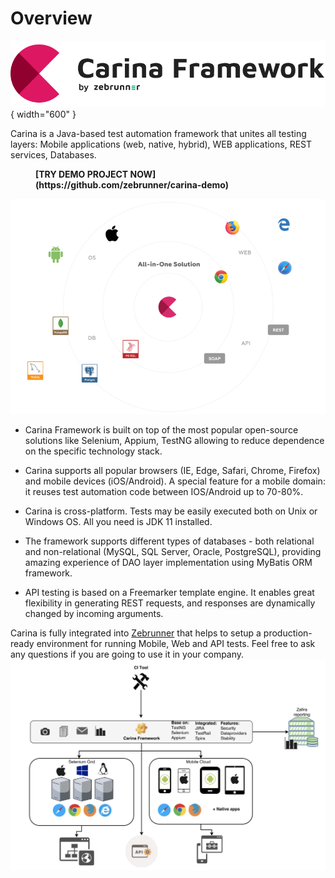# Overview

![Zebrunner Ecosystem](img/carina.png){ width="600" }

Carina is a Java-based test automation framework that unites all testing layers: Mobile applications (web, native, hybrid), WEB applications, REST services, Databases.

<figure markdown>
<B>[TRY DEMO PROJECT NOW](https://github.com/zebrunner/carina-demo)</B>
</figure>

![Alt text](img/carina_overview.png "Carina Overview")

* Carina Framework is built on top of the most popular open-source solutions like Selenium, Appium, TestNG allowing to reduce dependence on the specific technology stack.

* Carina supports all popular browsers (IE, Edge, Safari, Chrome, Firefox) and mobile devices (iOS/Android). A special feature for a mobile domain: it reuses test automation code between IOS/Android up to 70-80%.

* Carina is cross-platform. Tests may be easily executed both on Unix or Windows OS. All you need is JDK 11 installed.

* The framework supports different types of databases - both relational and non-relational (MySQL, SQL Server, Oracle, PostgreSQL), providing amazing experience of DAO layer implementation using MyBatis ORM framework.

* API testing is based on a Freemarker template engine. It enables great flexibility in generating REST requests, and responses are dynamically changed by incoming arguments.

Carina is fully integrated into [Zebrunner](https://zebrunner.com) that helps to setup a production-ready environment for running Mobile, Web and API tests. Feel free to ask any questions if you are going to use it in your company.
![Alt text](img/infrastructure.png "Infrastructure")
